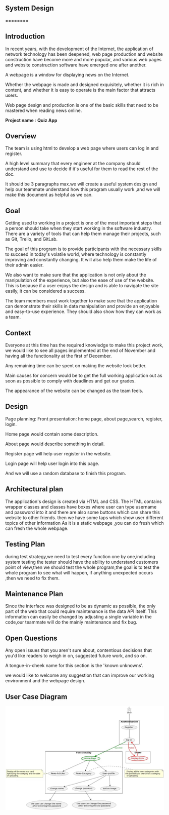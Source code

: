 ## System Design
========
## Introduction
In recent years, with the development of the Internet, the application of network technology has been deepened, web page production and website construction
have become more and more popular, and various web pages and website construction software have emerged one after another.

A webpage is a window for displaying news on the Internet.

Whether the webpage is made and designed exquisitely, whether it is rich in content, and whether it is easy to operate is the main factor that attracts users.

Web page design and production is one of the basic skills that need to be mastered when reading news online.


__Project name__ : **Quiz App**

## Overview
The team is using html to develop a web page where users can log in and register.

A high level summary that every engineer at the company should understand and use to decide if it's useful for them to read the rest of the doc. 

It should be 3 paragraphs max.we will create a useful system design and help our teammate understand how this program usually work ,and we will make this document as helpful as we can.


## Goal
Getting used to working in a project is one of the most important steps that a person should take when they start working in the software industry. There are a variety of tools that can help them manage their projects, such as Git, Trello, and GitLab.

The goal of this program is to provide participants with the necessary skills to succeed in today's volatile world, where technology is constantly improving and constantly changing. It will also help them make the life of their admin easier.

We also want to make sure that the application is not only about the manipulation of the experience, but also the ease of use of the website. This is because if a user enjoys the design and is able to navigate the site easily, it can be considered a success.

The team members must work together to make sure that the application can demonstrate their skills in data manipulation and provide an enjoyable and easy-to-use experience. They should also show how they can work as a team.

## Context
Everyone at this time has the required knowledge to make this project work, we would like to see all pages implemented at the end of November and having all the functionality at the first of December.

Any remaining time can be spent on making the website look better.

Main causes for concern would be to get the full working application out as soon as possible to comply with deadlines and get our grades.

The appearance of the website can be changed as the team feels.

## Design
Page planning: Front presentation: home page, about page,search, register, login.

Home page would contain some description.

About page would describe something in detail.

Register page will help user register in the website.

Login page will help user login into this page.

And we will use a random database to finish this program.

## Architectural plan
The application's design is created via HTML and CSS. 
The HTML contains wrapper classes and classes have boxes where user can type username and password into it and
there are also some buttons which can share this website to other friends.
then we have some taps which show user different topics of other information As it is a static webpage ,you can do fresh which can fresh the whole webpage.


## Testing Plan
during test strategy,we need to test every function one by one,including system testing the tester should have the ability to understand customers point of view,then we should test the whole program,the goal is to test the whole program to see what will happen, if anything unexpected occurs ,then we need to fix them.

## Maintenance Plan
Since the interface was designed to be as dynamic as possible, the only part of the web that could require maintenance is the data API itself. This information can easily be changed by adjusting a single variable in the code,our teammate will do the mainly maintenance and fix bug.

## Open Questions
Any open issues that you aren't sure about, contentious decisions that you'd like readers to weigh in on, suggested future work, and so on.

A tongue-in-cheek name for this section is the 'known unknowns'.

we would like to welcome any suggestion that can improve our working environment and the webpage design.

## User Case Diagram

 ![UI plan](../image/User_Case%20Quiz.jpg "UI plan")
